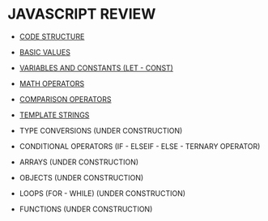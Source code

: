 # JAVASCRIPT REVIEW

* [CODE STRUCTURE](./readmeCodeStructure.md)
* [BASIC VALUES](./readmeBasicValues.md)
* [VARIABLES AND CONSTANTS (LET - CONST)](./readmeVariablesAndConstants.md)
* [MATH OPERATORS](./readmeMathOperators.md)
* [COMPARISON OPERATORS](./readmeComparisonOperators.md)
* [TEMPLATE STRINGS](./readmeTemplateStrings.md)

* TYPE CONVERSIONS (UNDER CONSTRUCTION)
* CONDITIONAL OPERATORS (IF - ELSEIF - ELSE - TERNARY OPERATOR)
* ARRAYS (UNDER CONSTRUCTION)
* OBJECTS (UNDER CONSTRUCTION)
* LOOPS (FOR - WHILE) (UNDER CONSTRUCTION)
* FUNCTIONS (UNDER CONSTRUCTION)
